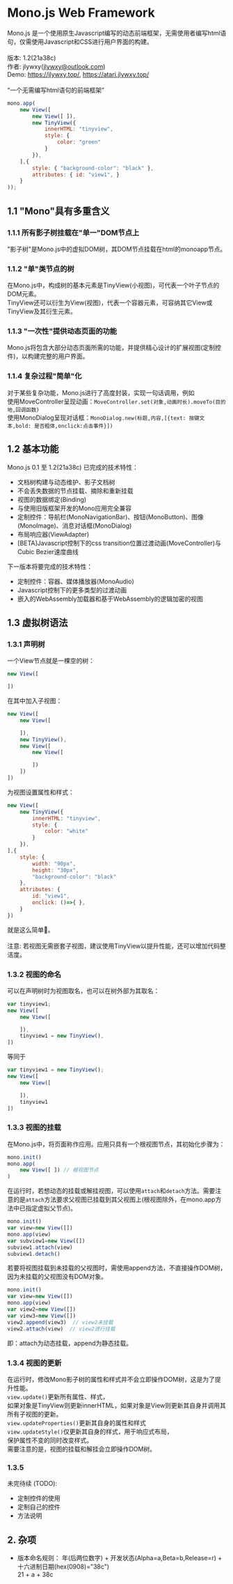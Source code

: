 # Mono.js Web Framework

Mono.js 是一个使用原生Javascript编写的动态前端框架，无需使用者编写html语句，仅需使用Javascript和CSS进行用户界面的构建。<br/>
<br/>
版本: 1.2(21a38c)<br/>
作者: jlywxy(jlywxy@outlook.com)<br/>
Demo: https://jlywxy.top/, https://atari.jlywxy.top/<br/>
<br/>
“一个无需编写html语句的前端框架”<br/>
```javascript
mono.app(
    new View([
        new View([ ]),
        new TinyView({
            innerHTML: "tinyview",
            style: {
                color: "green"
            }
        }),
    ],{
        style: { "background-color": "black" },
        attributes: { id: "view1", }
    }
));
```
## 1.1 "Mono"具有多重含义
### 1.1.1 所有影子树挂载在"单一"DOM节点上
"影子树"是Mono.js中的虚拟DOM树，其DOM节点挂载在html的monoapp节点。<br/>
### 1.1.2 "单"类节点的树
在Mono.js中，构成树的基本元素是TinyView(小视图)，可代表一个叶子节点的DOM元素。<br/>
TinyView还可以衍生为View(视图)，代表一个容器元素，可容纳其它View或TinyView及其衍生元素。<br/>
### 1.1.3 "一次性"提供动态页面的功能
Mono.js将包含大部分动态页面所需的功能，并提供精心设计的扩展视图(定制控件)，以构建完整的用户界面。<br/>
### 1.1.4 复杂过程"简单"化
对于某些复杂功能，Mono.js进行了高度封装，实现一句话调用，例如<br/>
使用MoveController呈现动画：`MoveController.set(对象,动画时长).moveTo(目的地,回调函数)`<br/>
使用MonoDialog呈现对话框：`MonoDialog.new(标题,内容,[{text: 按键文本,bold: 是否粗体,onclick:点击事件}])`<br/>
## 1.2 基本功能
Mono.js 0.1 至 1.2(21a38c) 已完成的技术特性：<br/>
* 文档树构建与动态维护、影子文档树<br/>
* 不会丢失数据的节点挂载、摘除和重新挂载<br/>
* 视图的数据绑定(Binding)<br/>
* 与使用旧版框架开发的Mono应用完全兼容<br/>
* 定制控件：导航栏(MonoNavigationBar)、按钮(MonoButton)、图像(MonoImage)、消息对话框(MonoDialog)<br/>
* 布局响应器(ViewAdapter)<br/>
* [BETA]Javascript控制下的css transition位置过渡动画(MoveController)与Cubic Bezier速度曲线<br/>

下一版本将要完成的技术特性：<br/>
* 定制控件：容器、媒体播放器(MonoAudio)<br/>
* Javascript控制下的更多类型的过渡动画<br/>
* 嵌入的WebAssembly加载器和基于WebAssembly的逻辑加密的视图<br/>
## 1.3 虚拟树语法
### 1.3.1 声明树
一个View节点就是一棵空的树：
```javascript
new View([

])
```
在其中加入子视图：
```javascript
new View([
    new View([

    ]),
    new TinyView(),
    new View([
        new View([

        ])  
    ])
])
```
为视图设置属性和样式：
```javascript
new View([
    new TinyView({
        innerHTML: "tinyview",
        style: {
            color: "white"
        }
    }),
],{
    style: {
        width: "90px",
        height: "30px",
        "background-color": "black"
    },
    attributes: {
        id: "view1",
        onclick: ()=>{ },
    }
})
```
就是这么简单👀。<br/><br/>
注意: 若视图无需嵌套子视图，建议使用TinyView以提升性能，还可以增加代码整洁度。
### 1.3.2 视图的命名
可以在声明树时为视图取名，也可以在树外部为其取名：
```javascript
var tinyview1;
new View([
    new View([

    ]),
    tinyview1 = new TinyView(),
])
```
等同于
```javascript
var tinyview1 = new TinyView();
new View([
    new View([

    ]),
    tinyview1
])
```
### 1.3.3 视图的挂载
在Mono.js中，将页面称作应用。应用只具有一个根视图节点，其初始化步骤为：
```javascript
mono.init()
mono.app(
    new View([ ]) // 根视图节点
)
```
在运行时，若想动态的挂载或解挂视图，可以使用`attach`和`detach`方法。需要注意的是`attach`方法要求父视图已挂载到其父视图上(根视图除外，在mono.app方法中已指定虚拟父节点)。
```javascript
mono.init()
var view=new View([])
mono.app(view)
var subview1=new View([])
subview1.attach(view)
subview1.detach()
```
若要将视图挂载到未挂载的父视图时，需使用append方法，不直接操作DOM树，因为未挂载的父视图没有DOM对象。
```javascript
mono.init()
var view=new View([])
mono.app(view)
var view2=new View([])
var view3=new View([])
view2.append(view3)  // view2未挂载
view2.attach(view)  // view2进行挂载
```
即：attach为动态挂载，append为静态挂载。
### 1.3.4 视图的更新
在运行时，修改Mono影子树的属性和样式并不会立即操作DOM树，这是为了提升性能。<br/>
`view.update()`更新所有属性、样式，<br/>
如果对象是TinyView则更新innerHTML，如果对象是View则更新其自身并调用其所有子视图的更新。<br/>
`view.updateProperties()`更新其自身的属性和样式<br/>
`view.updateStyle()`仅更新其自身的样式，用于响应式布局，<br/>
保护属性不变的同时改变样式。<br/>
需要注意的是，视图的挂载和解挂会立即操作DOM树。
### 1.3.5
未完待续 (TODO):
* 定制控件的使用
* 定制自己的控件
* 方法说明
## 2. 杂项
* 版本命名规则：
年(后两位数字) + 开发状态(Alpha=a,Beta=b,Release=r) + 十六进制日期(hex(0908)="38c")<br/>
21 + a + 38c<br/>